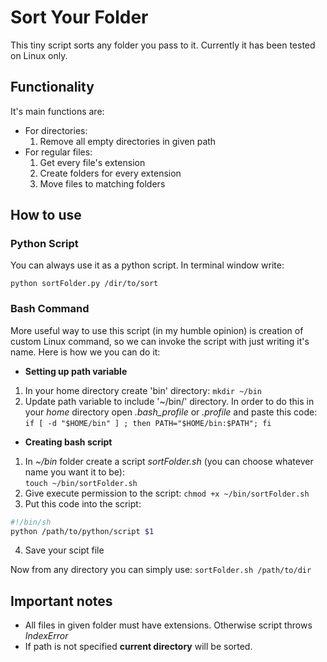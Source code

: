 # Sort Your Folder

This tiny script sorts any folder you pass to it.
Currently it has been tested on Linux only.

## Functionality 

It's main functions are:

- For directories:
    1. Remove all empty directories in given path
- For regular files:
    1. Get every file's extension
    2. Create folders for every extension
    3. Move files to matching folders

## How to use

### Python Script

You can always use it as a python script. In terminal window write:

`python sortFolder.py /dir/to/sort`

### Bash Command

More useful way to use this script (in my humble opinion) is creation
of custom Linux command, so we can invoke the script with just writing
it's name. Here is how we you can do it:

- **Setting up path variable**
1. In your home directory create 'bin' directory:
`mkdir ~/bin`
2. Update path variable to include '~/bin/' directory. In order to do this
in your *home* directory open *.bash_profile* or *.profile* and paste this 
code:<br>
`if [ -d "$HOME/bin" ] ; then PATH="$HOME/bin:$PATH"; fi`

- **Creating bash script**

1. In *~/bin* folder create a script *sortFolder.sh* (you can choose whatever
name you want it to be):<br>
`touch ~/bin/sortFolder.sh`
2. Give execute permission to the script:
`chmod +x ~/bin/sortFolder.sh`
3. Put this code into the script:

```bash
#!/bin/sh
python /path/to/python/script $1
```

4. Save your scipt file

Now from any directory you can simply use:
`sortFolder.sh /path/to/dir`

## Important notes

- All files in given folder must have extensions. Otherwise script
throws *IndexError*
- If path is not specified **current directory** will be sorted.